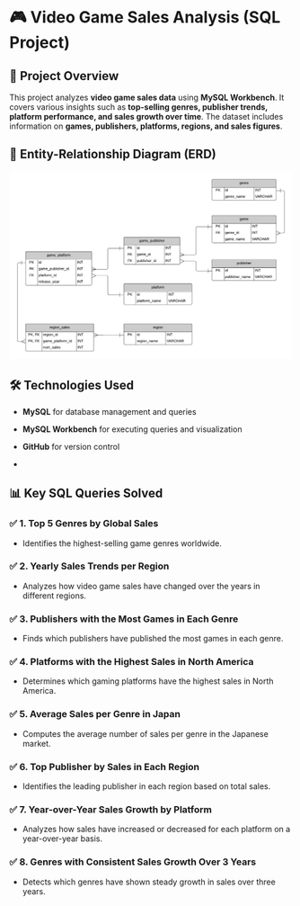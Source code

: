 # 🎮 Video Game Sales Analysis (SQL Project)

## 📌 Project Overview
This project analyzes **video game sales data** using **MySQL Workbench**. 
It covers various insights such as **top-selling genres, publisher trends, platform performance, and sales growth over time**. 
The dataset includes information on **games, publishers, platforms, regions, and sales figures**.

## 📌 Entity-Relationship Diagram (ERD)
![Entity-Relationship Diagram](images/erd.png)

## 🛠️ Technologies Used
- **MySQL** for database management and queries  
- **MySQL Workbench** for executing queries and visualization  
- **GitHub** for version control

- 
## 📊 Key SQL Queries Solved
### ✅ **1. Top 5 Genres by Global Sales**
- Identifies the highest-selling game genres worldwide.

### ✅ **2. Yearly Sales Trends per Region**
- Analyzes how video game sales have changed over the years in different regions.

### ✅ **3. Publishers with the Most Games in Each Genre**
- Finds which publishers have published the most games in each genre.

### ✅ **4. Platforms with the Highest Sales in North America**
- Determines which gaming platforms have the highest sales in North America.

### ✅ **5. Average Sales per Genre in Japan**
- Computes the average number of sales per genre in the Japanese market.

### ✅ **6. Top Publisher by Sales in Each Region**
- Identifies the leading publisher in each region based on total sales.

### ✅ **7. Year-over-Year Sales Growth by Platform**
- Analyzes how sales have increased or decreased for each platform on a year-over-year basis.

### ✅ **8. Genres with Consistent Sales Growth Over 3 Years**
- Detects which genres have shown steady growth in sales over three years.


